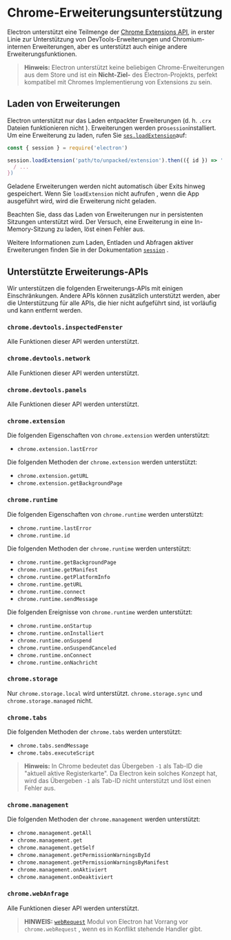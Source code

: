 # Chrome-Erweiterungsunterstützung

Electron unterstützt eine Teilmenge der [Chrome Extensions API][chrome-extensions-api-index], in erster Linie zur Unterstützung von DevTools-Erweiterungen und Chromium-internen Erweiterungen, aber es unterstützt auch einige andere Erweiterungsfunktionen.

> **Hinweis:** Electron unterstützt keine beliebigen Chrome-Erweiterungen aus dem Store und ist ein **Nicht-Ziel-** des Electron-Projekts, perfekt kompatibel mit Chromes Implementierung von Extensions zu sein.

## Laden von Erweiterungen

Electron unterstützt nur das Laden entpackter Erweiterungen (d. h. `.crx` Dateien funktionieren nicht ). Erweiterungen werden pro`session`installiert. Um eine Erweiterung zu laden, rufen Sie [`ses.loadExtension`](session.md#sesloadextensionpath-options)auf:

```js
const { session } = require('electron')

session.loadExtension('path/to/unpacked/extension').then(({ id }) => '
  / ...
})
```

Geladene Erweiterungen werden nicht automatisch über Exits hinweg gespeichert. Wenn Sie `loadExtension` nicht aufrufen , wenn die App ausgeführt wird, wird die Erweiterung nicht geladen.

Beachten Sie, dass das Laden von Erweiterungen nur in persistenten Sitzungen unterstützt wird. Der Versuch, eine Erweiterung in eine In-Memory-Sitzung zu laden, löst einen Fehler aus.

Weitere Informationen zum Laden, Entladen und Abfragen aktiver Erweiterungen finden Sie in der Dokumentation [`session`](session.md) .

## Unterstützte Erweiterungs-APIs

Wir unterstützen die folgenden Erweiterungs-APIs mit einigen Einschränkungen. Andere APIs können zusätzlich unterstützt werden, aber die Unterstützung für alle APIs, die hier nicht aufgeführt sind, ist vorläufig und kann entfernt werden.

### `chrome.devtools.inspectedFenster`

Alle Funktionen dieser API werden unterstützt.

### `chrome.devtools.network`

Alle Funktionen dieser API werden unterstützt.

### `chrome.devtools.panels`

Alle Funktionen dieser API werden unterstützt.

### `chrome.extension`

Die folgenden Eigenschaften von `chrome.extension` werden unterstützt:

- `chrome.extension.lastError`

Die folgenden Methoden der `chrome.extension` werden unterstützt:

- `chrome.extension.getURL`
- `chrome.extension.getBackgroundPage`

### `chrome.runtime`

Die folgenden Eigenschaften von `chrome.runtime` werden unterstützt:

- `chrome.runtime.lastError`
- `chrome.runtime.id`

Die folgenden Methoden der `chrome.runtime` werden unterstützt:

- `chrome.runtime.getBackgroundPage`
- `chrome.runtime.getManifest`
- `chrome.runtime.getPlatformInfo`
- `chrome.runtime.getURL`
- `chrome.runtime.connect`
- `chrome.runtime.sendMessage`

Die folgenden Ereignisse von `chrome.runtime` werden unterstützt:

- `chrome.runtime.onStartup`
- `chrome.runtime.onInstalliert`
- `chrome.runtime.onSuspend`
- `chrome.runtime.onSuspendCanceled`
- `chrome.runtime.onConnect`
- `chrome.runtime.onNachricht`

### `chrome.storage`

Nur `chrome.storage.local` wird unterstützt. `chrome.storage.sync` und `chrome.storage.managed` nicht.

### `chrome.tabs`

Die folgenden Methoden der `chrome.tabs` werden unterstützt:

- `chrome.tabs.sendMessage`
- `chrome.tabs.executeScript`

> **Hinweis:** In Chrome bedeutet das Übergeben `-1` als Tab-ID die "aktuell aktive Registerkarte". Da Electron kein solches Konzept hat, wird das Übergeben `-1` als Tab-ID nicht unterstützt und löst einen Fehler aus.

### `chrome.management`

Die folgenden Methoden der `chrome.management` werden unterstützt:

- `chrome.management.getAll`
- `chrome.management.get`
- `chrome.management.getSelf`
- `chrome.management.getPermissionWarningsById`
- `chrome.management.getPermissionWarningsByManifest`
- `chrome.management.onAktiviert`
- `chrome.management.onDeaktiviert`

### `chrome.webAnfrage`

Alle Funktionen dieser API werden unterstützt.

> **HINWEIS:** [`webRequest`](web-request.md) Modul von  Electron hat Vorrang vor `chrome.webRequest` , wenn es in Konflikt stehende Handler gibt.

[chrome-extensions-api-index]: https://developer.chrome.com/extensions/api_index
